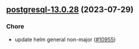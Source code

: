 

## [postgresql-13.0.28](https://github.com/truecharts/charts/compare/postgresql-13.0.27...postgresql-13.0.28) (2023-07-29)

### Chore

- update helm general non-major ([#10955](https://github.com/truecharts/charts/issues/10955))
  
  